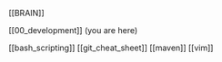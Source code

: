 [[BRAIN]]

[[00_development]] (you are here)

[[bash_scripting]]
[[git_cheat_sheet]]
[[maven]]
[[vim]]